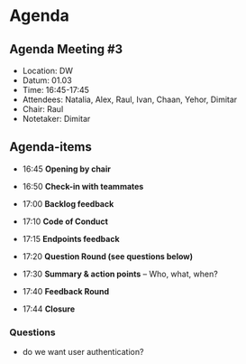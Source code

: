 # Agenda

## Agenda Meeting #3

- Location:     DW
- Datum:        01.03
- Time:         16:45-17:45
- Attendees:    Natalia, Alex, Raul, Ivan, Chaan, Yehor, Dimitar
- Chair:        Raul
- Notetaker:    Dimitar

## Agenda-items

* 16:45     **Opening by chair**

* 16:50     **Check-in with teammates**

* 17:00     **Backlog feedback**

* 17:10     **Code of Conduct**

* 17:15     **Endpoints feedback**

* 17:20     **Question Round (see questions below)**

* 17:30     **Summary & action points** – Who, what, when?

* 17:40     **Feedback Round**

* 17:44     **Closure**

### Questions
- do we want user authentication?